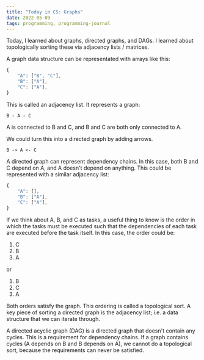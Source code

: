 ```yaml
---
title: "Today in CS: Graphs"
date: 2022-05-09
tags: programming, programming-journal
---
```


Today, I learned about graphs, directed graphs, and DAGs. I learned
about topologically sorting these via adjacency lists / matrices.

A graph data structure can be representated with arrays like this:

```js
{
    "A": ["B", "C"],
    "B": ["A"],
    "C": ["A"],
}
```

This is called an adjacency list. It represents a graph:

```shell
B - A - C
```

A is connected to B and C, and B and C are both only connected to A.

We could turn this into a directed graph by adding arrows.

```shell
B -> A <- C
```

A directed graph can represent dependency chains. In this case, both B and C depend
on A, and A doesn't depend on anything. This could be represented with a similar
adjacency list:

```js
{
    "A": [],
    "B": ["A"],
    "C": ["A"],
}
```

If we think about A, B, and C as tasks, a useful thing to know is the order
in which the tasks must be executed such that the dependencies of each task
are executed before the task itself. In this case, the order could be:

1. C
1. B
1. A

or

1. B
1. C
1. A

Both orders satisfy the graph. This ordering is called a topological sort.
A key piece of sorting a directed graph is the adjacency list; i.e. a data
structure that we can iterate through.

A directed acyclic graph (DAG) is a directed graph that doesn't contain
any cycles. This is a requirement for dependency chains. If a graph
contains cycles (A depends on B and B depends on A), we cannot do a topological
sort, because the requirements can never be satisfied.
